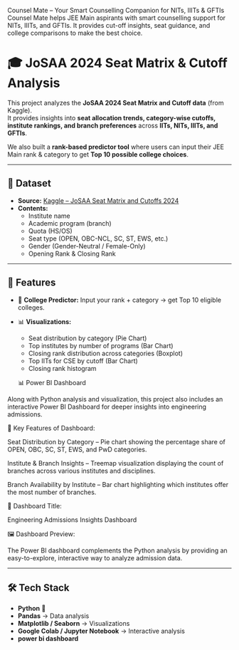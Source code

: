 Counsel Mate – Your Smart Counselling Companion for NITs, IIITs & GFTIs
Counsel Mate helps JEE Main aspirants with smart counselling support for NITs, IIITs, and GFTIs. It provides cut-off insights, seat guidance, and college comparisons to make the best choice.
# 🎓 JoSAA 2024 Seat Matrix & Cutoff Analysis

This project analyzes the **JoSAA 2024 Seat Matrix and Cutoff data** (from Kaggle).  
It provides insights into **seat allocation trends, category-wise cutoffs, institute rankings, and branch preferences** across **IITs, NITs, IIITs, and GFTIs**.  

We also built a **rank-based predictor tool** where users can input their JEE Main rank & category to get **Top 10 possible college choices**.

---

## 📂 Dataset
- **Source:** [Kaggle – JoSAA Seat Matrix and Cutoffs 2024](https://www.kaggle.com/)  
- **Contents:**  
  - Institute name  
  - Academic program (branch)  
  - Quota (HS/OS)  
  - Seat type (OPEN, OBC-NCL, SC, ST, EWS, etc.)  
  - Gender (Gender-Neutral / Female-Only)  
  - Opening Rank & Closing Rank  

---

## 🚀 Features
- 🔎 **College Predictor:** Input your rank + category → get Top 10 eligible colleges.  
- 📊 **Visualizations:**  
  - Seat distribution by category (Pie Chart)  
  - Top institutes by number of programs (Bar Chart)  
  - Closing rank distribution across categories (Boxplot)  
  - Top IITs for CSE by cutoff (Bar Chart)  
  - Closing rank histogram
  
  📊 Power BI Dashboard

Along with Python analysis and visualization, this project also includes an interactive Power BI Dashboard for deeper insights into engineering admissions.

🔹 Key Features of Dashboard:

Seat Distribution by Category – Pie chart showing the percentage share of OPEN, OBC, SC, ST, EWS, and PwD categories.

Institute & Branch Insights – Treemap visualization displaying the count of branches across various institutes and disciplines.

Branch Availability by Institute – Bar chart highlighting which institutes offer the most number of branches.

📌 Dashboard Title:

Engineering Admissions Insights Dashboard

🖼️ Dashboard Preview:




The Power BI dashboard complements the Python analysis by providing an easy-to-explore, interactive way to analyze admission data.

---

## 🛠️ Tech Stack
- **Python** 🐍  
- **Pandas** → Data analysis  
- **Matplotlib / Seaborn** → Visualizations  
- **Google Colab / Jupyter Notebook** → Interactive analysis
- **power bi dashboard**

